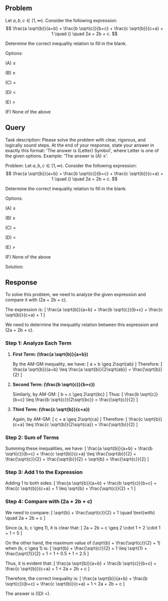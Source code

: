 ## Problem

Let $a, b, c \in [1, \infty)$. Consider the following expression:
$$
\frac{a \sqrt{b}}{a+b} + \frac{b \sqrt{c}}{b+c} + \frac{c \sqrt{b}}{c+a} + 1 \quad () \quad 2a + 2b + c.
$$

Determine the correct inequality relation to fill in the blank.

Options:

(A) $\leq$ 

(B) $\geq$

(C) $=$ 

(D) $<$

(E) $>$

(F) None of the above

## Query

Task description: Please solve the problem with clear, rigorous, and logically sound steps. At the end of your response, state your answer in exactly this format: 'The answer is (Letter) Symbol', where Letter is one of the given options. Example: 'The answer is (A) $\leq$'.

Problem: Let $a, b, c \in [1, \infty)$. Consider the following expression:
$$
\frac{a \sqrt{b}}{a+b} + \frac{b \sqrt{c}}{b+c} + \frac{c \sqrt{b}}{c+a} + 1 \quad () \quad 2a + 2b + c.
$$

Determine the correct inequality relation to fill in the blank.

Options:

(A) $\leq$ 

(B) $\geq$

(C) $=$ 

(D) $<$

(E) $>$

(F) None of the above

Solution:

## Response

To solve this problem, we need to analyze the given expression and compare it with \(2a + 2b + c\).

The expression is:
\[
\frac{a \sqrt{b}}{a+b} + \frac{b \sqrt{c}}{b+c} + \frac{c \sqrt{b}}{c+a} + 1
\]

We need to determine the inequality relation between this expression and \(2a + 2b + c\).

### Step 1: Analyze Each Term

1. **First Term: \(\frac{a \sqrt{b}}{a+b}\)**

   By the AM-GM inequality, we have:
   \[
   a + b \geq 2\sqrt{ab}
   \]
   Therefore:
   \[
   \frac{a \sqrt{b}}{a+b} \leq \frac{a \sqrt{b}}{2\sqrt{ab}} = \frac{\sqrt{b}}{2}
   \]

2. **Second Term: \(\frac{b \sqrt{c}}{b+c}\)**

   Similarly, by AM-GM:
   \[
   b + c \geq 2\sqrt{bc}
   \]
   Thus:
   \[
   \frac{b \sqrt{c}}{b+c} \leq \frac{b \sqrt{c}}{2\sqrt{bc}} = \frac{\sqrt{c}}{2}
   \]

3. **Third Term: \(\frac{c \sqrt{b}}{c+a}\)**

   Again, by AM-GM:
   \[
   c + a \geq 2\sqrt{ca}
   \]
   Therefore:
   \[
   \frac{c \sqrt{b}}{c+a} \leq \frac{c \sqrt{b}}{2\sqrt{ca}} = \frac{\sqrt{b}}{2}
   \]

### Step 2: Sum of Terms

Summing these inequalities, we have:
\[
\frac{a \sqrt{b}}{a+b} + \frac{b \sqrt{c}}{b+c} + \frac{c \sqrt{b}}{c+a} \leq \frac{\sqrt{b}}{2} + \frac{\sqrt{c}}{2} + \frac{\sqrt{b}}{2} = \sqrt{b} + \frac{\sqrt{c}}{2}
\]

### Step 3: Add 1 to the Expression

Adding 1 to both sides:
\[
\frac{a \sqrt{b}}{a+b} + \frac{b \sqrt{c}}{b+c} + \frac{c \sqrt{b}}{c+a} + 1 \leq \sqrt{b} + \frac{\sqrt{c}}{2} + 1
\]

### Step 4: Compare with \(2a + 2b + c\)

We need to compare:
\[
\sqrt{b} + \frac{\sqrt{c}}{2} + 1 \quad \text{with} \quad 2a + 2b + c
\]

Since \(a, b, c \geq 1\), it is clear that:
\[
2a + 2b + c \geq 2 \cdot 1 + 2 \cdot 1 + 1 = 5
\]

On the other hand, the maximum value of \(\sqrt{b} + \frac{\sqrt{c}}{2} + 1\) when \(b, c \geq 1\) is:
\[
\sqrt{b} + \frac{\sqrt{c}}{2} + 1 \leq \sqrt{1} + \frac{\sqrt{1}}{2} + 1 = 1 + 0.5 + 1 = 2.5
\]

Thus, it is evident that:
\[
\frac{a \sqrt{b}}{a+b} + \frac{b \sqrt{c}}{b+c} + \frac{c \sqrt{b}}{c+a} + 1 < 2a + 2b + c
\]

Therefore, the correct inequality is:
\[
\frac{a \sqrt{b}}{a+b} + \frac{b \sqrt{c}}{b+c} + \frac{c \sqrt{b}}{c+a} + 1 < 2a + 2b + c
\]

The answer is \((D) <\).